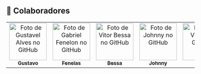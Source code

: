 ## :handshake: Colaboradores
<table>
  <tr>
    <td align="center">
      <a href="https://github.com/gustaallves">
        <img src="https://avatars.githubusercontent.com/u/108435814?v=4" width="100px;" alt="Foto de Gustavel Alves no GitHub"/><br>
        <sub>
          <b>Gustavo</b>
        </sub>
      </a>
    </td>
        <td align="center">
      <a href="https://github.com/Fenelas">
        <img src="https://avatars.githubusercontent.com/u/101183605?v=4" width="100px;" alt="Foto de Gabriel Fenelon no GitHub"/><br>
        <sub>
          <b>Fenelas</b>
        </sub>
      </a>
    </td>
        <td align="center">
      <a href="https://github.com/Bessazs">
        <img src="https://avatars.githubusercontent.com/u/118318004?v=4" width="100px;" alt="Foto de Vitor Bessa no GitHub"/><br>
        <sub>
          <b>Bessa</b>
        </sub>
      </a>
    </td>
        <td align="center">
      <a href="https://github.com/JohnnyLopess">
        <img src="https://avatars.githubusercontent.com/u/144946019?v=4" width="100px;" alt="Foto de Johnny no GitHub"/><br>
        <sub>
          <b>Johnny</b>
        </sub>
      </a>
    </td>
        <td align="center">
      <a href="https://github.com/VituuDias">
        <img src="https://avatars.githubusercontent.com/u/58560647?v=4" width="100px;" alt="Foto de Vitor no GitHub"/><br>
        <sub>
          <b>Vitor</b>
        </sub>
      </a>
    </td>
        <td align="center">
      <a href="https://github.com/maquinaAgricula">
        <img src="https://avatars.githubusercontent.com/u/103219582?v=4" width="100px;" alt="Foto de Igor no GitHub"/><br>
        <sub>
          <b>Igor Justino</b>
        </sub>
      </a>
    </td>
  </tr>
</table>